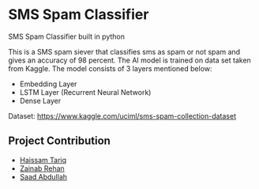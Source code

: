 # SMS Spam Classifier
SMS Spam Classifier built in python

This is a SMS spam siever that classifies sms as spam or not spam and gives an accuracy of 98 percent. The AI model is trained on data set taken from Kaggle. The model consists of 3 layers mentioned below:
- Embedding Layer
- LSTM Layer (Recurrent Neural Network)
- Dense Layer

Dataset: https://www.kaggle.com/uciml/sms-spam-collection-dataset

## Project Contribution

- [Haissam Tariq](https://github.com/haissamtariqzaman)
- [Zainab Rehan](https://github.com/zainab-rehan)
- [Saad Abdullah](https://github.com/spadeX6)
